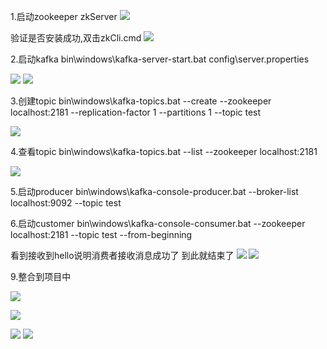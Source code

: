 1.启动zookeeper
zkServer
![](https://img2020.cnblogs.com/blog/1231979/202010/1231979-20201031233515500-1571527278.png)


验证是否安装成功,双击zkCli.cmd
![](https://img2020.cnblogs.com/blog/1231979/202010/1231979-20201031234111477-196927198.png)



2.启动kafka
bin\windows\kafka-server-start.bat config\server.properties

![](https://img2020.cnblogs.com/blog/1231979/202010/1231979-20201031233355991-1446259764.png)
![](https://img2020.cnblogs.com/blog/1231979/202010/1231979-20201031233734688-408757272.png)



3.创建topic
bin\windows\kafka-topics.bat --create --zookeeper localhost:2181 --replication-factor 1 --partitions 1 --topic test

![](https://img2020.cnblogs.com/blog/1231979/202010/1231979-20201031233824660-898526479.png)



4.查看topic
bin\windows\kafka-topics.bat --list --zookeeper localhost:2181

![](https://img2020.cnblogs.com/blog/1231979/202010/1231979-20201031233901922-618881617.png)



5.启动producer
bin\windows\kafka-console-producer.bat --broker-list localhost:9092 --topic test

6.启动customer
bin\windows\kafka-console-consumer.bat --zookeeper localhost:2181 --topic test --from-beginning


看到接收到hello说明消费者接收消息成功了    到此就结束了
![](https://img2020.cnblogs.com/blog/1231979/202010/1231979-20201031234709018-1407211813.png)
![](https://img2020.cnblogs.com/blog/1231979/202010/1231979-20201031234717899-729788661.png)


9.整合到项目中

![](https://img2020.cnblogs.com/blog/1231979/202010/1231979-20201031234940038-1117273735.png)

![](https://img2020.cnblogs.com/blog/1231979/202010/1231979-20201031235021165-326409094.png)


![](https://img2020.cnblogs.com/blog/1231979/202010/1231979-20201031235108926-318119068.png)
![](https://img2020.cnblogs.com/blog/1231979/202010/1231979-20201031235122696-51515054.png)
